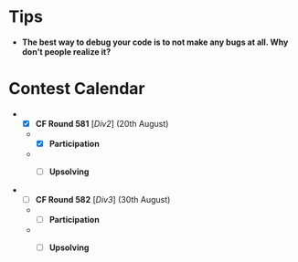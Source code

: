 # Tips
* **The best way to debug your code is to not make any bugs at all. Why don't people realize it?**

# Contest Calendar
* - [x] **CF Round 581** [_Div2_] (20th August) 
  * - [x] **Participation**
  * - [ ] **Upsolving**


* - [ ] **CF Round 582** [_Div3_] (30th August) 
  * - [ ] **Participation**
  * - [ ] **Upsolving**


